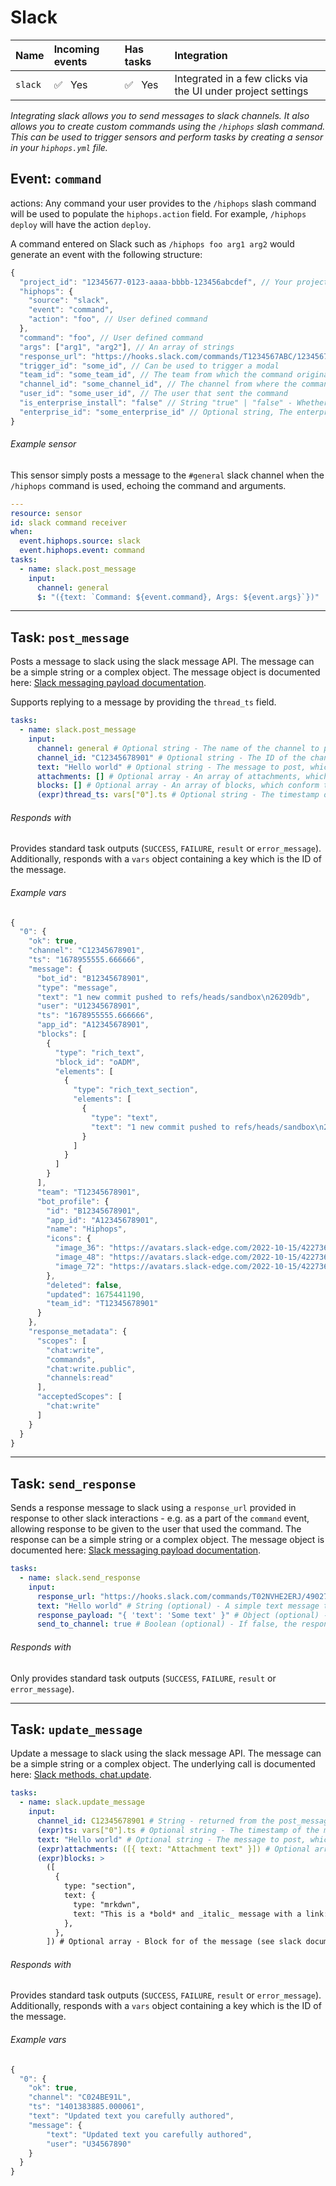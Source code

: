# Slack

|Name|Incoming events|Has tasks|Integration|
|:-------|:-------|:-------|:-------|
|`slack`|:white_check_mark:&nbsp;&nbsp;&nbsp;Yes|:white_check_mark:&nbsp;&nbsp;&nbsp;Yes|Integrated in a few clicks via the UI under project settings|

_Integrating slack allows you to send messages to slack channels. It also allows you to create custom commands using the `/hiphops` slash command. This can be used to trigger sensors and perform tasks by creating a sensor in your `hiphops.yml` file._

## Event: `command`

actions: Any command your user provides to the `/hiphops` slash command will be used to populate the `hiphops.action` field.
For example, `/hiphops deploy` will have the action `deploy`.

A command entered on Slack such as `/hiphops foo arg1 arg2` would generate an event with the following structure:

```js
{
  "project_id": "12345677-0123-aaaa-bbbb-123456abcdef", // Your project's UUID
  "hiphops": {
    "source": "slack",
    "event": "command",
    "action": "foo", // User defined command
  },
  "command": "foo", // User defined command
  "args": ["arg1", "arg2"], // An array of strings
  "response_url": "https://hooks.slack.com/commands/T1234567ABC/12345678912345/T123abcDEF1234567", // A time limited URL to respond to message directly
  "trigger_id": "some_id", // Can be used to trigger a modal
  "team_id": "some_team_id", // The team from which the command originated
  "channel_id": "some_channel_id", // The channel from where the command originated
  "user_id": "some_user_id", // The user that sent the command
  "is_enterprise_install": "false" // String "true" | "false" - Whether the slack instance is an enteprise install
  "enterprise_id": "some_enterprise_id" // Optional string, The enterprise ID if set
}
```

###### Example sensor

This sensor simply posts a message to the `#general` slack channel when the `/hiphops` command is used, echoing the command and arguments.

```yaml
---
resource: sensor
id: slack command receiver
when:
  event.hiphops.source: slack
  event.hiphops.event: command
tasks:
  - name: slack.post_message
    input:
      channel: general
      $: "({text: `Command: ${event.command}, Args: ${event.args}`})"
```

---

## Task: `post_message`

Posts a message to slack using the slack message API. The message can be a simple string or a complex object. The message object is documented here: [Slack messaging payload documentation](https://api.slack.com/reference/messaging/payload).

Supports replying to a message by providing the `thread_ts` field.

```yaml
tasks:
  - name: slack.post_message
    input:
      channel: general # Optional string - The name of the channel to post to. One of channel and channel_id must be provided
      channel_id: "C12345678901" # Optional string - The ID of the channel to post to. One of channel and channel_id must be provided
      text: "Hello world" # Optional string - The message to post, which conforms to the slack payload format. One of text, attachments and blocks must be provided
      attachments: [] # Optional array - An array of attachments, which conform to the slack payload format. One of text, attachments and blocks must be provided
      blocks: [] # Optional array - An array of blocks, which conform to the slack payload format. One of text, attachments and blocks must be provided
      (expr)thread_ts: vars["0"].ts # Optional string - The timestamp of the message to reply to. This would come from the previous post_message task
```

###### Responds with

Provides standard task outputs (`SUCCESS`, `FAILURE`, `result` or `error_message`).
Additionally, responds with a `vars` object containing a key which is the ID of the message.

###### Example vars

```js
{
  "0": {
    "ok": true,
    "channel": "C12345678901",
    "ts": "1678955555.666666",
    "message": {
      "bot_id": "B12345678901",
      "type": "message",
      "text": "1 new commit pushed to refs/heads/sandbox\n26209db",
      "user": "U12345678901",
      "ts": "1678955555.666666",
      "app_id": "A12345678901",
      "blocks": [
        {
          "type": "rich_text",
          "block_id": "oADM",
          "elements": [
            {
              "type": "rich_text_section",
              "elements": [
                {
                  "type": "text",
                  "text": "1 new commit pushed to refs/heads/sandbox\n26209db"
                }
              ]
            }
          ]
        }
      ],
      "team": "T12345678901",
      "bot_profile": {
        "id": "B12345678901",
        "app_id": "A12345678901",
        "name": "Hiphops",
        "icons": {
          "image_36": "https://avatars.slack-edge.com/2022-10-15/4227360167490_aa45faf3342d6ce1adf0_36.png",
          "image_48": "https://avatars.slack-edge.com/2022-10-15/4227360167490_aa45faf3342d6ce1adf0_48.png",
          "image_72": "https://avatars.slack-edge.com/2022-10-15/4227360167490_aa45faf3342d6ce1adf0_72.png"
        },
        "deleted": false,
        "updated": 1675441190,
        "team_id": "T12345678901"
      }
    },
    "response_metadata": {
      "scopes": [
        "chat:write",
        "commands",
        "chat:write.public",
        "channels:read"
      ],
      "acceptedScopes": [
        "chat:write"
      ]
    }
  }
}
```


---

## Task: `send_response`

Sends a response message to slack using a `response_url` provided in response to other slack interactions - e.g. as a part of the `command` event, allowing response to be given to the user that used the command. The response can be a simple string or a complex object. The message object is documented here: [Slack messaging payload documentation](https://api.slack.com/reference/messaging/payload).

```yaml
tasks:
  - name: slack.send_response
    input:
      response_url: "https://hooks.slack.com/commands/T02NVHE2ERJ/4902701257719/UNR6kqwSF5fCTH70RxWUe9M9" # String - The slack response URL to post to (will be valid for use 5 times, for 30 minutes from the time you receive it)
      text: "Hello world" # String (optional) - A simple text message to respond with (if not provided, `response_payload` must be provided)
      response_payload: "{ 'text': 'Some text' }" # Object (optional) - A complex object conforming to the Slack messaging format.
      send_to_channel: true # Boolean (optional) - If false, the response will be sent as an ephemeral response, only visible to the user being responded to. If true, it will be sent to the channel the original message is in. Defaults to false.
```

###### Responds with

Only provides standard task outputs (`SUCCESS`, `FAILURE`, `result` or `error_message`).


---

## Task: `update_message`

Update a message to slack using the slack message API. The message can be a simple string or a complex object. The underlying call is documented here: [Slack methods, chat.update](https://api.slack.com/methods/chat.update).

```yaml
tasks:
  - name: slack.update_message
    input:
      channel_id: C12345678901 # String - returned from the post_message task and accessed at `vars["0"].channel` where the `"0"` is the ID of the post_message task
      (expr)ts: vars["0"].ts # Optional string - The timestamp of the message to update. This would come from the previous post_message or update_message task
      text: "Hello world" # Optional string - The message to post, which conforms to the slack payload format
      (expr)attachments: ([{ text: "Attachment text" }]) # Optional array - The message to post, which conforms to the slack payload format
      (expr)blocks: >
        ([
          {
            type: "section",
            text: {
              type: "mrkdwn",
              text: "This is a *bold* and _italic_ message with a link: <https://example.com|Example>",
            },
          },
        ]) # Optional array - Block for of the message (see slack documentation linked above)
```

###### Responds with

Provides standard task outputs (`SUCCESS`, `FAILURE`, `result` or `error_message`).
Additionally, responds with a `vars` object containing a key which is the ID of the message.

###### Example vars

```js
{
  "0": {
    "ok": true,
    "channel": "C024BE91L",
    "ts": "1401383885.000061",
    "text": "Updated text you carefully authored",
    "message": {
        "text": "Updated text you carefully authored",
        "user": "U34567890"
    }
  }
}
```

